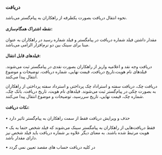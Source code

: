 ### دریافت

نحوه انتقال دریافت بصورت یکطرفه از راهکاران به پیام‌گستر می‌باشد.

#### نقطه اشتراک همگام‌سازی:

مقدار داشتن فیلد شماره دریافت در پیامگستر و فیلد شماره رسید در راهکاران به عنوان مبنا برای سینک بین دو نرم‌افزار الزامی می‌باشد.

#### فیلدهای قابل انتقال: 

دریافت وجه نقد و اعلامیه واریز از راهکاران بصورت نقدی در پیامگستر ثبت می‌شوند. فیلدهای نام هویت،تاریخ دریافت، قیمت نهایی، شماره دریافت، توضیحات و موضوع انتقال پیدا می‌کنند.

دریافت چک، دریافت سفته و استراداد چک پرداختی و استرداد سفته پرداختی از راهکاران به بصورت چکی در پیام‌گستر ثبت می‌شوند. فیلدهای نام هویت، تاریخ دریافت، بانک چک، شماره چک، قیمت نهایی، تاریخ سررسید، توضیحات و موضوع انتقال پیدا می‌کنند.

#### نکات دریافت:

•	حذف و ویرایش‌ دریافت فقط از سمت راهکاران به پیام‌گستر تاثیر دارد

•	فقط دریافت‌هایی از راهکاران به پیامگستر سینک می‌شوند که فیلد شخص حتما به یک هویت مرتبط شده باشند. به معنای دیگر علاوه بر شماره دریافت باید فیلد شخص نیز دارای مقدار باشد.

•	در کلیه دریافت حساب های مقصد تعیین نمی گردد

